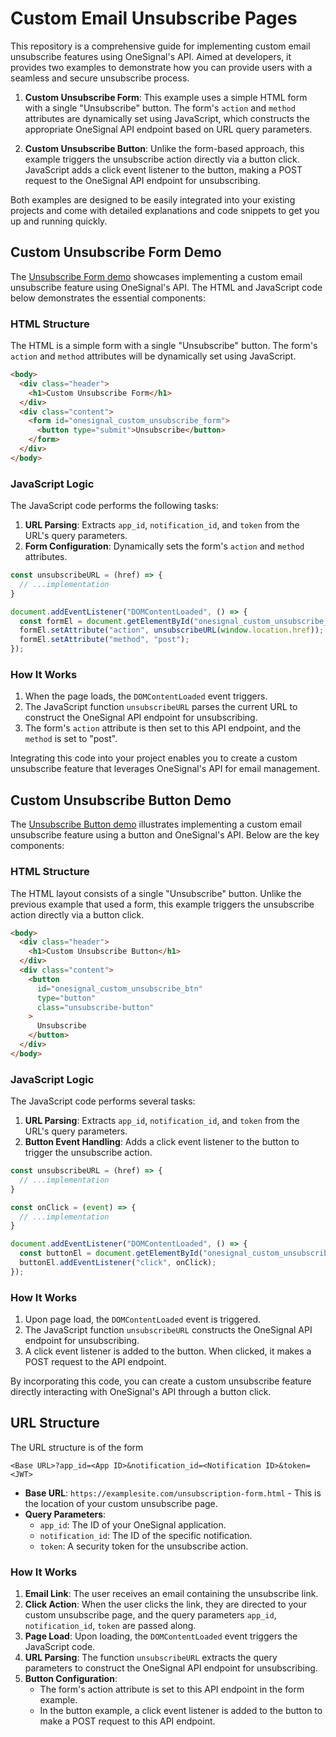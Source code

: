 # Custom Email Unsubscribe Pages

This repository is a comprehensive guide for implementing custom email unsubscribe features using OneSignal's API. Aimed at developers, it provides two examples to demonstrate how you can provide users with a seamless and secure unsubscribe process. 

1. **Custom Unsubscribe Form**: This example uses a simple HTML form with a single "Unsubscribe" button. The form's `action` and `method` attributes are dynamically set using JavaScript, which constructs the appropriate OneSignal API endpoint based on URL query parameters.

2. **Custom Unsubscribe Button**: Unlike the form-based approach, this example triggers the unsubscribe action directly via a button click. JavaScript adds a click event listener to the button, making a POST request to the OneSignal API endpoint for unsubscribing.

Both examples are designed to be easily integrated into your existing projects and come with detailed explanations and code snippets to get you up and running quickly.

## Custom Unsubscribe Form Demo

The [Unsubscribe Form demo](./unsubscribe-form.html) showcases implementing a custom email unsubscribe feature using OneSignal's API. The HTML and JavaScript code below demonstrates the essential components:

### HTML Structure

The HTML is a simple form with a single "Unsubscribe" button. The form's `action` and `method` attributes will be dynamically set using JavaScript.

```html
<body>
  <div class="header">
    <h1>Custom Unsubscribe Form</h1>
  </div>
  <div class="content">
    <form id="onesignal_custom_unsubscribe_form">
      <button type="submit">Unsubscribe</button>
    </form>
  </div>
</body>
```

### JavaScript Logic

The JavaScript code performs the following tasks:

1. **URL Parsing**: Extracts `app_id`, `notification_id`, and `token` from the URL's query parameters.
2. **Form Configuration**: Dynamically sets the form's `action` and `method` attributes.

```javascript
const unsubscribeURL = (href) => {
  // ...implementation
}

document.addEventListener("DOMContentLoaded", () => {
  const formEl = document.getElementById("onesignal_custom_unsubscribe_form");
  formEl.setAttribute("action", unsubscribeURL(window.location.href));
  formEl.setAttribute("method", "post");
});
```

### How It Works

1. When the page loads, the `DOMContentLoaded` event triggers.
2. The JavaScript function `unsubscribeURL` parses the current URL to construct the OneSignal API endpoint for unsubscribing.
3. The form's `action` attribute is then set to this API endpoint, and the `method` is set to "post".

Integrating this code into your project enables you to create a custom unsubscribe feature that leverages OneSignal's API for email management.

## Custom Unsubscribe Button Demo

The [Unsubscribe Button demo](./unsubscribe-button.html) illustrates implementing a custom email unsubscribe feature using a button and OneSignal's API. Below are the key components:

### HTML Structure

The HTML layout consists of a single "Unsubscribe" button. Unlike the previous example that used a form, this example triggers the unsubscribe action directly via a button click.

```html
<body>
  <div class="header">
    <h1>Custom Unsubscribe Button</h1>
  </div>
  <div class="content">
    <button
      id="onesignal_custom_unsubscribe_btn"
      type="button"
      class="unsubscribe-button"
    >
      Unsubscribe
    </button>
  </div>
</body>
```

### JavaScript Logic

The JavaScript code performs several tasks:

1. **URL Parsing**: Extracts `app_id`, `notification_id`, and `token` from the URL's query parameters.
2. **Button Event Handling**: Adds a click event listener to the button to trigger the unsubscribe action.

```javascript
const unsubscribeURL = (href) => {
  // ...implementation
}

const onClick = (event) => {
  // ...implementation
}

document.addEventListener("DOMContentLoaded", () => {
  const buttonEl = document.getElementById("onesignal_custom_unsubscribe_btn");
  buttonEl.addEventListener("click", onClick);
});
```

### How It Works

1. Upon page load, the `DOMContentLoaded` event is triggered.
2. The JavaScript function `unsubscribeURL` constructs the OneSignal API endpoint for unsubscribing.
3. A click event listener is added to the button. When clicked, it makes a POST request to the API endpoint.

By incorporating this code, you can create a custom unsubscribe feature directly interacting with OneSignal's API through a button click.

## URL Structure

The URL structure is of the form

`<Base URL>?app_id=<App ID>&notification_id=<Notification ID>&token=<JWT>`

- **Base URL**: `https://examplesite.com/unsubscription-form.html` - This is the location of your custom unsubscribe page.
- **Query Parameters**: 
  - `app_id`: The ID of your OneSignal application.
  - `notification_id`: The ID of the specific notification.
  - `token`: A security token for the unsubscribe action.

### How It Works

1. **Email Link**: The user receives an email containing the unsubscribe link.
2. **Click Action**: When the user clicks the link, they are directed to your custom unsubscribe page, and the query parameters `app_id`, `notification_id`, `token` are passed along.
3. **Page Load**: Upon loading, the `DOMContentLoaded` event triggers the JavaScript code.
4. **URL Parsing**: The function `unsubscribeURL` extracts the query parameters to construct the OneSignal API endpoint for unsubscribing.
5. **Button Configuration**: 
   - The form's action attribute is set to this API endpoint in the form example.
   - In the button example, a click event listener is added to the button to make a POST request to this API endpoint.



